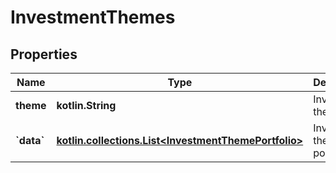 
# InvestmentThemes

## Properties
Name | Type | Description | Notes
------------ | ------------- | ------------- | -------------
**theme** | **kotlin.String** | Investment theme |  [optional]
**&#x60;data&#x60;** | [**kotlin.collections.List&lt;InvestmentThemePortfolio&gt;**](InvestmentThemePortfolio.md) | Investment theme portfolio. |  [optional]



